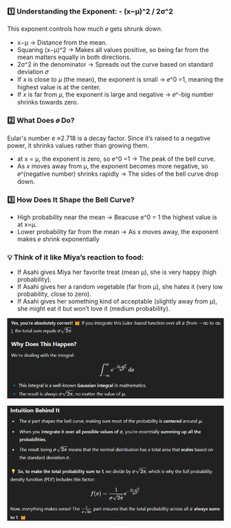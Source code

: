 ### 1️⃣ Understanding the Exponent: - (x−μ)^2 / 2σ^2
This exponent controls how much 𝑒 gets shrunk down.

* x−μ → Distance from the mean.
* Squaring (x−μ)^2 → Makes all values positive, so being far from the mean matters equally in both directions.
* 2σ^2 in the denominator → Spreads out the curve based on standard deviation 𝜎
* If 𝑥 is close to 𝜇 (the mean), the exponent is small → 𝑒^0 =1, meaning the highest value is at the center.
*  If 𝑥 is far from 𝜇, the exponent is large and negative → 𝑒^-big number shrinks towards zero.

### 2️⃣ What Does 𝑒 Do?
Eular's number e ≈2.718 is a decay factor. Since it’s raised to a negative power, it shrinks values rather than growing them.
* at x = μ, the exponent is zero, so e^0 =1 → The peak of the bell curve.
* As 𝑥 moves away from μ, the exponent becomes more negative, so 𝑒^(negative number) shrinks rapidly → The sides of the bell curve drop down.

### 3️⃣ How Does It Shape the Bell Curve?

* High probability near the mean -> Beacuse e^0 = 1 the highest value is at x=μ.
* Lower probability far from the mean → As x moves away, the exponent makes 𝑒 shrink exponentially

### 💡 Think of it like Miya’s reaction to food:

* If Asahi gives Miya her favorite treat (mean μ), she is very happy (high probability).
* If Asahi gives her a random vegetable (far from μ), she hates it (very low probability, close to zero).
* If Asahi gives her something kind of acceptable (slightly away from μ), she might eat it but won’t love it (medium probability).

![](/images/image_2025-03-07_111231799.png)

![](/images/image_2025-03-07_111309171.png)

